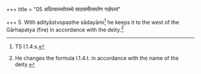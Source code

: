 +++
title = "05 अदित्यास्त्वोपस्थे सादयामीत्यपरेण गार्हपत्यं"

+++
5. With adityāstvopasthe sādayāmi[^1] he keeps it to the west of the Gārhapatya (fire) in accordance with the deity.[^2]  

[^1]: TS I.1.4.s.  

[^2]: He changes the formula I.1.4.t. in accordance with the name of the deity.  
